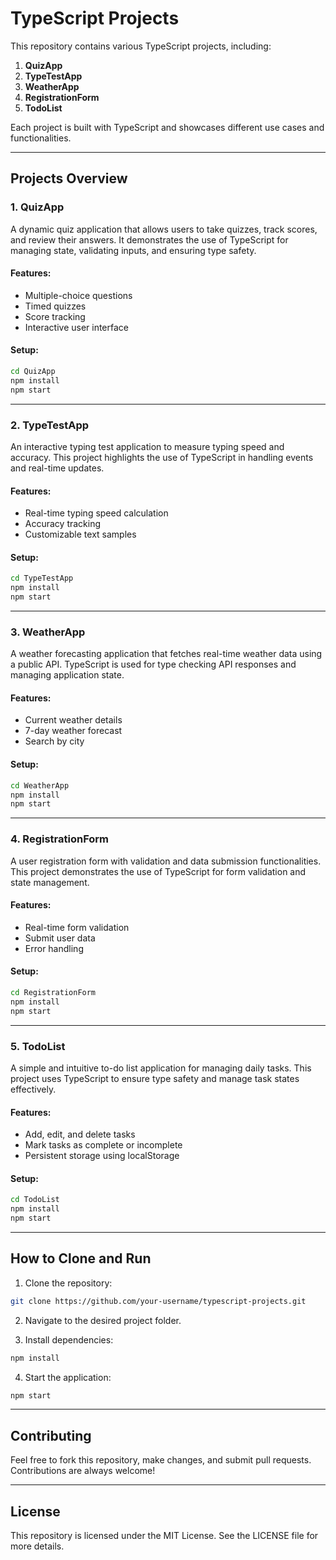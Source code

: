 # TypeScript Projects

This repository contains various TypeScript projects, including:

1. **QuizApp**
2. **TypeTestApp**
3. **WeatherApp**
4. **RegistrationForm**
5. **TodoList**

Each project is built with TypeScript and showcases different use cases and functionalities.

---

## Projects Overview

### 1. QuizApp
A dynamic quiz application that allows users to take quizzes, track scores, and review their answers. It demonstrates the use of TypeScript for managing state, validating inputs, and ensuring type safety.

#### Features:
- Multiple-choice questions
- Timed quizzes
- Score tracking
- Interactive user interface

#### Setup:
```bash
cd QuizApp
npm install
npm start
```

---

### 2. TypeTestApp
An interactive typing test application to measure typing speed and accuracy. This project highlights the use of TypeScript in handling events and real-time updates.

#### Features:
- Real-time typing speed calculation
- Accuracy tracking
- Customizable text samples

#### Setup:
```bash
cd TypeTestApp
npm install
npm start
```

---

### 3. WeatherApp
A weather forecasting application that fetches real-time weather data using a public API. TypeScript is used for type checking API responses and managing application state.

#### Features:
- Current weather details
- 7-day weather forecast
- Search by city

#### Setup:
```bash
cd WeatherApp
npm install
npm start
```

---

### 4. RegistrationForm
A user registration form with validation and data submission functionalities. This project demonstrates the use of TypeScript for form validation and state management.

#### Features:
- Real-time form validation
- Submit user data
- Error handling

#### Setup:
```bash
cd RegistrationForm
npm install
npm start
```

---

### 5. TodoList
A simple and intuitive to-do list application for managing daily tasks. This project uses TypeScript to ensure type safety and manage task states effectively.

#### Features:
- Add, edit, and delete tasks
- Mark tasks as complete or incomplete
- Persistent storage using localStorage

#### Setup:
```bash
cd TodoList
npm install
npm start
```

---

## How to Clone and Run

1. Clone the repository:
```bash
git clone https://github.com/your-username/typescript-projects.git
```

2. Navigate to the desired project folder.

3. Install dependencies:
```bash
npm install
```

4. Start the application:
```bash
npm start
```

---

## Contributing
Feel free to fork this repository, make changes, and submit pull requests. Contributions are always welcome!

---

## License
This repository is licensed under the MIT License. See the LICENSE file for more details.

